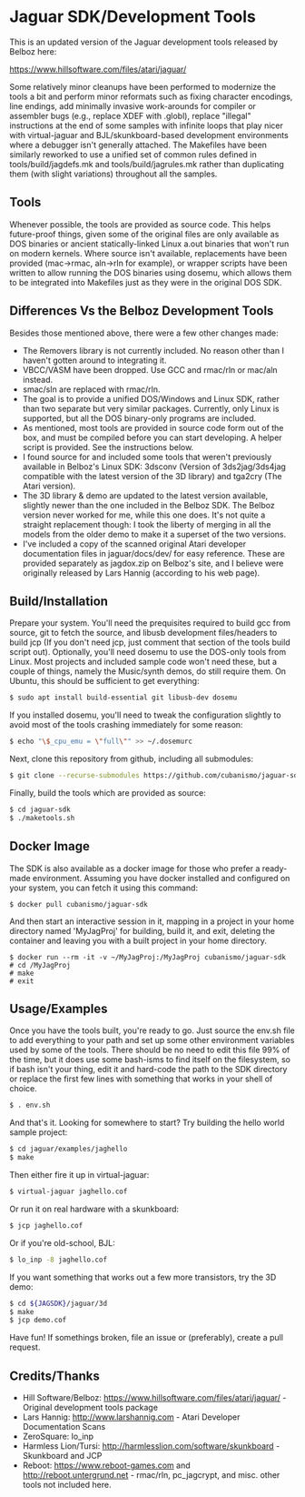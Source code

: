 # Jaguar SDK/Development Tools

This is an updated version of the Jaguar development tools released by Belboz here:

https://www.hillsoftware.com/files/atari/jaguar/

Some relatively minor cleanups have been performed to modernize the tools a bit and perform minor reformats such as fixing character encodings, line endings, add minimally invasive work-arounds for compiler or assembler bugs (e.g., replace XDEF with .globl), replace "illegal" instructions at the end of some samples with infinite loops that play nicer with virtual-jaguar and BJL/skunkboard-based development environments where a debugger isn't generally attached.  The Makefiles have been similarly reworked to use a unified set of common rules defined in tools/build/jagdefs.mk and tools/build/jagrules.mk rather than duplicating them (with slight variations) throughout all the samples.

## Tools

Whenever possible, the tools are provided as source code.  This helps future-proof things, given some of the original files are only available as DOS binaries or ancient statically-linked Linux a.out binaries that won't run on modern kernels.  Where source isn't available, replacements have been provided (mac->rmac, aln->rln for example), or wrapper scripts have been written to allow running the DOS binaries using dosemu, which allows them to be integrated into Makefiles just as they were in the original DOS SDK.

## Differences Vs the Belboz Development Tools

Besides those mentioned above, there were a few other changes made:

* The Removers library is not currently included.  No reason other than I haven't gotten around to integrating it.
* VBCC/VASM have been dropped.  Use GCC and rmac/rln or mac/aln instead.
* smac/sln are replaced with rmac/rln.
* The goal is to provide a unified DOS/Windows and Linux SDK, rather than two separate but very similar packages.  Currently, only Linux is supported, but all the DOS binary-only programs are included.
* As mentioned, most tools are provided in source code form out of the box, and must be compiled before you can start developing.  A helper script is provided.  See the instructions below.
* I found source for and included some tools that weren't previously available in Belboz's Linux SDK: 3dsconv (Version of 3ds2jag/3ds4jag compatible with the latest version of the 3D library) and tga2cry (The Atari version).
* The 3D library & demo are updated to the latest version available, slightly newer than the one included in the Belboz SDK.  The Belboz version never worked for me, while this one does.  It's not quite a straight replacement though: I took the liberty of merging in all the models from the older demo to make it a superset of the two versions.
* I've included a copy of the scanned original Atari developer documentation
files in jaguar/docs/dev/ for easy reference.  These are provided separately
as jagdox.zip on Belboz's site, and I believe were originally released by
Lars Hannig (according to his web page).

## Build/Installation

Prepare your system.  You'll need the prequisites required to build gcc from source, git to fetch the source, and libusb development files/headers to build jcp (If you don't need jcp, just comment that section of the tools build script out).  Optionally, you'll need dosemu to use the DOS-only tools from Linux.  Most projects and included sample code won't need these, but a couple of things, namely the Music/synth demos, do still require them.  On Ubuntu, this should be sufficient to get everything:

````sh
$ sudo apt install build-essential git libusb-dev dosemu
````

If you installed dosemu, you'll need to tweak the configuration slightly to avoid most of the tools crashing immediately for some reason:

````sh
$ echo "\$_cpu_emu = \"full\"" >> ~/.dosemurc
````

Next, clone this repository from github, including all submodules:

````sh
$ git clone --recurse-submodules https://github.com/cubanismo/jaguar-sdk
````

Finally, build the tools which are provided as source:

````sh
$ cd jaguar-sdk
$ ./maketools.sh
````

## Docker Image

The SDK is also available as a docker image for those who prefer a ready-made environment. Assuming you have docker installed and configured on your system, you can fetch it using this command:

    $ docker pull cubanismo/jaguar-sdk

And then start an interactive session in it, mapping in a project in your home directory named 'MyJagProj' for building, build it, and exit, deleting the container and leaving you with a built project in your home directory.

    $ docker run --rm -it -v ~/MyJagProj:/MyJagProj cubanismo/jaguar-sdk
    # cd /MyJagProj
    # make
    # exit

## Usage/Examples

Once you have the tools built, you're ready to go.  Just source the env.sh file to add everything to your path and set up some other environment variables used by some of the tools.  There should be no need to edit this file 99% of the time, but it does use some bash-isms to find itself on the filesystem, so if bash isn't your thing, edit it and hard-code the path to the SDK directory or replace the first few lines with something that works in your shell of choice.

````sh
$ . env.sh
````

And that's it.  Looking for somewhere to start?  Try building the hello world sample project:

````sh
$ cd jaguar/examples/jaghello
$ make
````

Then either fire it up in virtual-jaguar:

````sh
$ virtual-jaguar jaghello.cof
````

Or run it on real hardware with a skunkboard:

````sh
$ jcp jaghello.cof
````

Or if you're old-school, BJL:

````sh
$ lo_inp -8 jaghello.cof
````

If you want something that works out a few more transistors, try the 3D demo:

````sh
$ cd ${JAGSDK}/jaguar/3d
$ make
$ jcp demo.cof
````

Have fun!  If somethings broken, file an issue or (preferably), create a pull request.

## Credits/Thanks

* Hill Software/Belboz: https://www.hillsoftware.com/files/atari/jaguar/ - Original development tools package
* Lars Hannig: http://www.larshannig.com - Atari Developer Documentation Scans
* ZeroSquare: lo_inp
* Harmless Lion/Tursi: http://harmlesslion.com/software/skunkboard - Skunkboard and JCP
* Reboot: https://www.reboot-games.com and http://reboot.untergrund.net - rmac/rln, pc_jagcrypt, and misc. other tools not included here.
